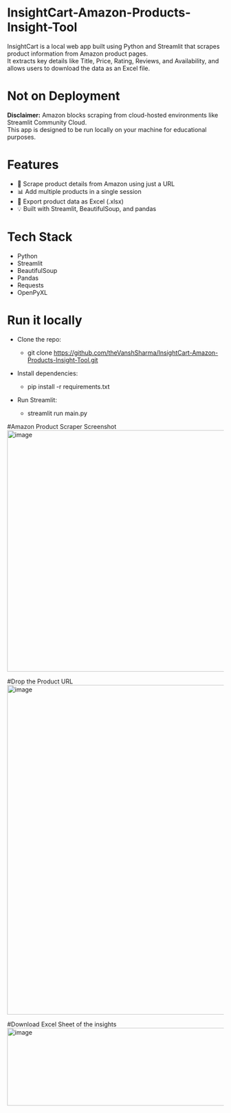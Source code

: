 # InsightCart-Amazon-Products-Insight-Tool

InsightCart is a local web app built using Python and Streamlit that scrapes product information from Amazon product pages.  
It extracts key details like Title, Price, Rating, Reviews, and Availability, and allows users to download the data as an Excel file.

# Not on Deployment
**Disclaimer:** Amazon blocks scraping from cloud-hosted environments like Streamlit Community Cloud.  
This app is designed to be run locally on your machine for educational purposes.


# Features
- 🛒 Scrape product details from Amazon using just a URL
- 📊 Add multiple products in a single session
- 💾 Export product data as Excel (.xlsx)
- 💡 Built with Streamlit, BeautifulSoup, and pandas

# Tech Stack
- Python
- Streamlit
- BeautifulSoup
- Pandas
- Requests
- OpenPyXL

# Run it locally
- Clone the repo: 
  - git clone https://github.com/theVanshSharma/InsightCart-Amazon-Products-Insight-Tool.git

- Install dependencies:
  - pip install -r requirements.txt

- Run Streamlit:
  - streamlit run main.py

#Amazon Product Scraper Screenshot<img width="1014" height="562" alt="image" src="https://github.com/user-attachments/assets/d5e51309-d489-4ac1-8155-26fc07cd0944" />

#Drop the Product URL<img width="956" height="767" alt="image" src="https://github.com/user-attachments/assets/aacd7e88-25fb-42eb-b057-407e3b8a8aab" />

#Download Excel Sheet of the insights<img width="1914" height="181" alt="image" src="https://github.com/user-attachments/assets/a63ff95e-8352-4c39-be82-91461e4c06a3" />

